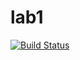 # lab1

[![Build Status](https://travis-ci.com/itmo-java-basics-2020/task-1-Mmelhome.svg?branch=master)](https://travis-ci.com/itmo-java-basics-2020/task-1-Mmelhome)
